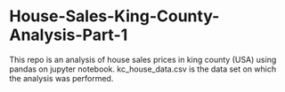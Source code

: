 # House-Sales-King-County-Analysis-Part-1

This repo is an analysis of house sales prices in king county (USA) using pandas on jupyter notebook. kc_house_data.csv is the data set on which the analysis was performed.
